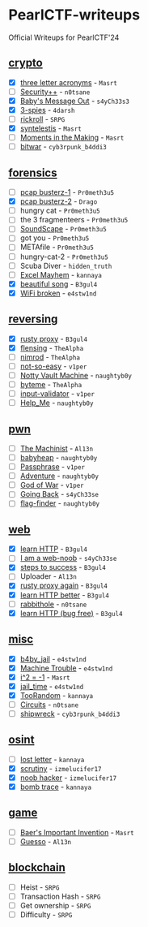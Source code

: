 # PearlCTF-writeups
Official Writeups for PearlCTF'24

## [crypto](/crypto/)

- [x] [three letter acronyms](/crypto/3-letter-acronyms) - `Masrt`
- [ ] [Security++](/crypto/security-plus) - `n0tsane`
- [x] [Baby's Message Out](/crypto/baby-rsa) - `s4yCh33s3`
- [x] [3-spies](/crypto/3-spies) - `4darsh`
- [ ] [rickroll](/crypto/pdf) - `SRPG`
- [x] [syntelestis](/crypto/syntelestis) - `Masrt`
- [ ] [Moments in the Making](/crypto/moments-in-the-making) - `Masrt`
- [ ] [bitwar](/crypto/bit-war) - `cyb3rpunk_b4ddi3`

## [forensics](/forensics/)

- [ ] [pcap busterz-1](/forensics/pcap-busterz-1) - `Pr0meth3u5`
- [x] [pcap busterz-2](/forensics/pcap-busterz-2) - `Drago`
- [ ] hungry cat - `Pr0meth3u5`
- [ ] the 3 fragmenteers - `Pr0meth3u5`
- [ ] [SoundScape](/forensics/soundscape) - `Pr0meth3u5`
- [ ] got you - `Pr0meth3u5`
- [ ] METAfile - `Pr0meth3u5`
- [ ] hungry-cat-2 - `Pr0meth3u5`
- [ ] Scuba Diver - `hidden_truth`
- [ ] [Excel Mayhem](/forensics/excel-mayhem) - `kannaya`
- [x] [beautiful song](/forensics/beautiful-song) - `B3gul4`
- [x] [WiFi broken](/forensics/wifi-broken) - `e4stw1nd`

## [reversing](/rev/)

- [x] [rusty proxy](/rev/rusty-proxy) - `B3gul4`
- [x] [flensing](/rev/flensing) - `TheAlpha`
- [ ] [nimrod](/rev/nimrod) - `TheAlpha`
- [ ] [not-so-easy](/rev/not-so-easy) - `v1per`
- [ ] [Notty Vault Machine](/rev/notty-vault-machine) - `naughtyb0y`
- [ ] [byteme](/rev/byteme) - `TheAlpha`
- [ ] [input-validator](/rev/input-validator) - `v1per`
- [ ] [Help_Me](/rev/help-me) - `naughtyb0y`

## [pwn](/pwn/)

- [ ] [The Machinist](/pwn/themachinist) - `Al13n`
- [ ] [babyheap](/pwn/babyheap) - `naughtyb0y`
- [ ] [Passphrase](/pwn/passphrase) - `v1per`
- [ ] [Adventure](/pwn/adventure) - `naughtyb0y`
- [ ] [God of War](/pwn/god-of-war) - `v1per`
- [ ] [Going Back](/pwn/going-back) - `s4yCh33se`
- [ ] [flag-finder](/pwn/flag-finder) - `naughtyb0y`

## [web](/web/)

- [x] [learn HTTP](/web/learn-http) - `B3gul4`
- [ ] [I am a web-noob](/web/noob-login) - `s4yCh33se`
- [x] [steps to success](/web/steps-to-success) - `B3gul4`
- [ ] Uploader - `Al13n`
- [x] [rusty proxy again](/web/rusty-proxy-again) - `B3gul4`
- [x] [learn HTTP better](/web/v1-learn-http) - `B3gul4`
- [ ] [rabbithole](/web/rabbithole) - `n0tsane`
- [x] [learn HTTP (bug free)](/web/v2-learn-http) - `B3gul4`

## [misc](/misc/)

- [x] [b4by_jail](/misc/babyjail) - `e4stw1nd`
- [x] [Machine Trouble](/misc/dfa) - `e4stw1nd`
- [x] [i^2 = -1](/misc/i-2) - `Masrt`
- [x] [jail_time](/misc/jail) - `e4stw1nd`
- [x] [TooRandom](/misc/toorandom) - `kannaya`
- [ ] [Circuits](/misc/circuits) - `n0tsane`
- [ ] [shipwreck](/misc/ship-wreck) - `cyb3rpunk_b4ddi3`

## [osint](/osint/)

- [ ] [lost letter](/osint/lost-letter) - `kannaya`
- [x] [scrutiny](/osint/scrutiny) - `izmelucifer17`
- [x] [noob hacker](/osint/noob-hacker) - `izmelucifer17` 
- [x] [bomb trace](/osint/bomb-trace) - `kannaya`

## [game](/game/)

- [ ] [Baer's Important Invention](/game/important-invention) - `Masrt`
- [ ] [Guesso](/game/guesso) - `Al13n`

## [blockchain](/blockchain/)

- [ ] Heist - `SRPG` 
- [ ] Transaction Hash - `SRPG`
- [ ] Get ownership - `SRPG`
- [ ] Difficulty - `SRPG`
